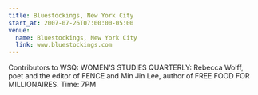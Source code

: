 ```yaml
---
title: Bluestockings, New York City
start_at: 2007-07-26T07:00:00-05:00
venue:
  name: Bluestockings, New York City
  link: www.bluestockings.com
---
```


Contributors to WSQ: WOMEN’S STUDIES QUARTERLY: Rebecca Wolff, poet and the editor of FENCE and Min Jin Lee, author of FREE FOOD FOR MILLIONAIRES.
Time: 7PM
